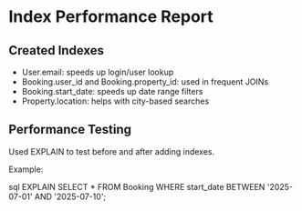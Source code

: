 # Index Performance Report

## Created Indexes
- User.email: speeds up login/user lookup
- Booking.user_id and Booking.property_id: used in frequent JOINs
- Booking.start_date: speeds up date range filters
- Property.location: helps with city-based searches

## Performance Testing
Used EXPLAIN to test before and after adding indexes.

Example:

sql
EXPLAIN SELECT * FROM Booking WHERE start_date BETWEEN '2025-07-01' AND '2025-07-10';



